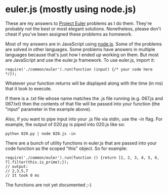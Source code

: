 euler.js (mostly using node.js)
===============================

These are my answers to [Project Euler](http://projecteuler.net/) problems as I do them. They're probably not the 
best or most elegant solutions. Nonetheless, please don't cheat if you've been assigned these problems as homework.

Most of my answers are in JavaScript using [node.js](http://nodejs.org/). Some of the problems are solved in other
languages. Some problems have answers in multiple languages because that's just how I ended up working on them. But 
most are JavaScript and use the euler.js framework. To use euler.js, import it:

	require('./common/euler').run(function (input) {/* your code here */});

Whatever your function returns will be displayed along with the time (in ms) that it took to execute.

If there is a .txt file whose name matches the .js file running (e.g. 067.js and 067.txt) then the contents of that
file will be passed into your function (the "input" parameter in the example above).

Also, if you want to pipe input into your .js file via stdin, use the -in flag. For example, the output of 020.py is
piped into 020.js like so:

	python 020.py | node 020.js -in

There are a bunch of utility functions in euler.js that are passed into your code function as the scoped "this" object.
So for example:

	require('./common/euler').run(function () {return [1, 2, 3, 4, 5, 6, 7].filter(this.is_prime);});
	// output:
	// 2,3,5,7
	// It took 0 ms

The functions are not yet documented ;-)